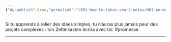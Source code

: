 ```yaml
---
{"dg-publish":true,"permalink":"/001-how-to-takes-smart-notes/001-permanentes/phrase-inspirante-de-conclusion-de-how-to-take-smart-notes/","noteIcon":""}
---
```



Si tu apprends à relier des idées simples, tu n’auras plus jamais peur des projets complexes : ton Zettelkasten écrira avec toi. #promesse

---